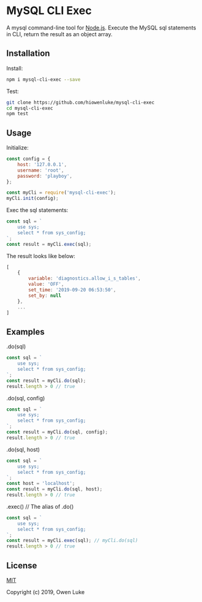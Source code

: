 
# MySQL CLI Exec

A mysql command-line tool for [Node.js](https://nodejs.org). Execute the MySQL sql statements in CLI, return the result as an object array.



## Installation

Install:
```sh
npm i mysql-cli-exec --save
```

Test:
```sh
git clone https://github.com/hiowenluke/mysql-cli-exec
cd mysql-cli-exec
npm test
```



## Usage

Initialize:
```js
const config = {
    host: '127.0.0.1',
    username: 'root',
    password: 'playboy',
};

const myCli = require('mysql-cli-exec');
myCli.init(config);
```

Exec the sql statements:
```js
const sql = `
    use sys;
    select * from sys_config;
`;
const result = myCli.exec(sql);
```

The result looks like below:
```js
[
    {
        variable: 'diagnostics.allow_i_s_tables',
        value: 'OFF',
        set_time: '2019-09-20 06:53:50',
        set_by: null
    },
    ...
]
```


## Examples

.do(sql)

```js
const sql = `
    use sys;
    select * from sys_config;
`;
const result = myCli.do(sql);
result.length > 0 // true
```

.do(sql, config)
```js
const sql = `
    use sys;
    select * from sys_config;
`;
const result = myCli.do(sql, config);
result.length > 0 // true
```

.do(sql, host)
```js
const sql = `
    use sys;
    select * from sys_config;
`;
const host = 'localhost';
const result = myCli.do(sql, host);
result.length > 0 // true
```

.exec() // The alias of .do()
```js
const sql = `
    use sys;
    select * from sys_config;
`;
const result = myCli.exec(sql); // myCli.do(sql)
result.length > 0 // true
```



## License

[MIT](LICENSE)

Copyright (c) 2019, Owen Luke
